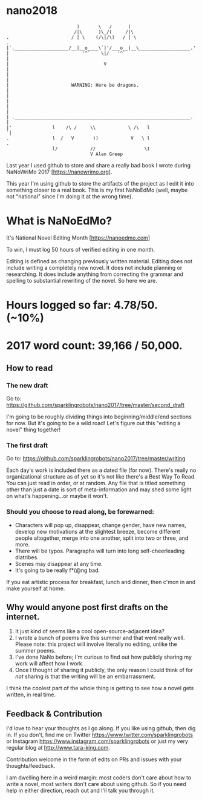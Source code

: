 # nano2018

```
                          )       \   /      (
                         /|\      )\_/(     /|\
.                       / | \    (/\|/\)   / | \                      .
|`.____________________/__|__o____\`|'/___o__|__\___________________.'|
|                           '^`    \|/   '^`                          |
|                                   V                                 |
|                                                                     |
|                       WARNING: Here be dragons.                     |
|                                                                     |
|                                                                     |
| ._________________________________________________________________. |
|'               l    /\ /     \\            \ /\   l                `|
.                l  /   V       ))            V   \ l                 .
                 l/            //                  \I
                               V Alan Greep
```  

Last year I used github to store and share a really bad book I wrote during NaNoWriMo 2017 [https://nanowrimo.org].  

This year I'm using github to store the artifacts of the project as I edit it into something closer to a real book. This is my first NaNoEdMo (well, maybe not "national" since I'm doing it at the wrong time). 

# What is NaNoEdMo?
It's National Novel Editing Month [https://nanoedmo.com]

To win, I must log 50 hours of verified editing in one month.

Editing is defined as changing previously written material. Editing does not include writing a completely new novel. It does not include planning or researching. It does include anything from correcting the grammar and spelling to substantial rewriting of the novel. So here we are. 

# Hours logged so far: 4.78/50. (~10%)

# 2017 word count: 39,166 / 50,000. 

## How to read

### The new draft
Go to: https://github.com/sparklingrobots/nano2017/tree/master/second_draft

I'm going to be roughly dividing things into beginning/middle/end sections for now. But it's going to be a wild road! Let's figure out this "editing a novel" thing together!

### The first draft
Go to: https://github.com/sparklingrobots/nano2017/tree/master/writing

Each day's work is included there as a dated file (for now).  There's really no organizational structure as of yet so it's not like there's a Best Way To Read.  You can just read in order, or at random.  Any file that is titled something other than just a date is sort of meta-information and may shed some light on what's happening...or maybe it won't. 


### Should you choose to read along, be forewarned: 
* Characters will pop up, disappear, change gender, have new names, develop new motivations at the slightest breeze, become different people altogether, merge into one another, split into two or three, and more. 
* There will be typos. Paragraphs will turn into long self-cheerleading diatribes.  
* Scenes may disappear at any time. 
* It's going to be really f*(@ng bad. 

If you eat artistic process for breakfast, lunch and dinner, then c'mon in and make yourself at home. 

## Why would anyone post first drafts on the internet. 
1. It just kind of seems like a cool open-source-adjacent idea? 
2. I wrote a bunch of poems live this summer and that went really well. Please note: this project will involve literally no editing, unlike the summer poems. 
3. I've done NaNo before; I'm curious to find out how publicly sharing my work will affect how I work. 
4. Once I thought of sharing it publicly, the only reason I could think of for *not* sharing is that the writing will be an embarrassment. 

I think the coolest part of the whole thing is getting to see how a novel gets written, in real time.

## Feedback & Contribution

I'd love to hear your thoughts as I go along. If you like using github, then dig in.  If you don't, find me on Twitter https://www.twitter.com/sparklingrobots or Instagram https://www.instagram.com/sparklingrobots or just my very regular blog at http://www.tara-king.com. 

Contribution welcome in the form of edits on PRs and issues with your thoughts/feedback.

I am dwelling here in a weird margin: most coders don't care about how to write a novel, most writers don't care about using github.  So if you need help in either direction, reach out and I'll talk you through it. 
